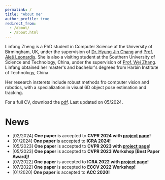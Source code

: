 ```yaml
---
permalink: /
title: "About me"
author_profile: true
redirect_from: 
  - /about/
  - /about.html
---
```

Linfang Zheng is a PhD student in Computer Science at the University of Birmingham, UK, under the supervision of [Dr. Hyung Jin Chang](https://hyungjinchang.wordpress.com/) and [Prof. Ale&scaron; Leonardis](https://www.cs.bham.ac.uk/~leonarda/). She is also a visiting student at the Southern University of Science and Technology, China, under the supervision of [Prof. Wei Zhang](https://www.sustech.edu.cn/en/faculties/zhangwei-2.html). Linfang obtained her master's and bachelor's degrees from Harbin Institute of Technology, China.

Her research insterets include robust methods fro computer vision and robotics, with a specialization in visual 6D object pose estimation and tracking.

For a full CV, download the [pdf](https://lynne-zheng-linfang.github.io/files/CV.pdf). Last updated on 05/2024.


News
======
 
 * [02/2024] **One paper** is accepted to **CVPR 2024 with [project page](https://lynne-zheng-linfang.github.io/georef.github.io/)!**
 * [01/2024] **One paper** is accepted to **ICRA 2024!**
 * [05/2023] **One paper** is accepted to **CVPR 2023 with [project page](https://lynne-zheng-linfang.github.io/hspose.github.io/)!**
 * [05/2023] **One paper** is accepted to **CVPR 2023 Workshop [Best Paper Award]!**
 * [07/2022] **One paper** is accepted to **ICRA 2022 with [project page](https://lynne-zheng-linfang.github.io/TP-AE.github.io/)!**
 * [07/2022] **One paper** is accepted to **ECCV 2022 Workshop!**
 * [01/2020] **One paper** is accepted to **ACC 2020!**

